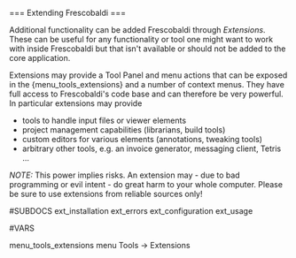 === Extending Frescobaldi ===

Additional functionality can be added Frescobaldi through *Extensions*. These can
be useful for any functionality or tool one might want to work with inside
Frescobaldi but that isn't available or should not be added to the core
application.

Extensions may provide a Tool Panel and menu actions that can be exposed in the
{menu_tools_extensions} and a number of context menus. They have full access to
Frescobaldi's code base and can therefore be very powerful. In particular
extensions may provide

* tools to handle input files or viewer elements
* project management capabilities (librarians, build tools)
* custom editors for various elements (annotations, tweaking tools)
* arbitrary other tools, e.g. an invoice generator, messaging client, Tetris ...

*NOTE:* This power implies risks. An extension may - due to bad programming or
evil intent - do great harm to your whole computer. Please be sure to use
extensions from reliable sources only!

#SUBDOCS
ext_installation
ext_errors
ext_configuration
ext_usage

#VARS

menu_tools_extensions    menu Tools -> Extensions
